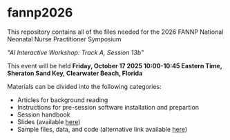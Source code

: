 # fannp2026
This repository contains all of the files needed for the 2026 FANNP National Neonatal Nurse Practitioner Symposium

*"AI Interactive Workshop: Track A, Session 13b"*  

This event will be held **Friday, October 17 2025 10:00-10:45 Eastern Time, Sheraton Sand Key, Clearwater Beach, Florida**  

Materials can be divided into the following categories:  
- Articles for background reading  
- Instructions for pre-session software installation and prepartion
- Session handbook  
- Slides (available [here](https://wustl.box.com/s/t3pil0gqpbe9su8j6grd5u4w4xrohnj4))
- Sample files, data, and code (alternative link available [here](https://wustl.box.com/s/757jvwcy9aa0xv0vs5k3zn47185k4uj9))
